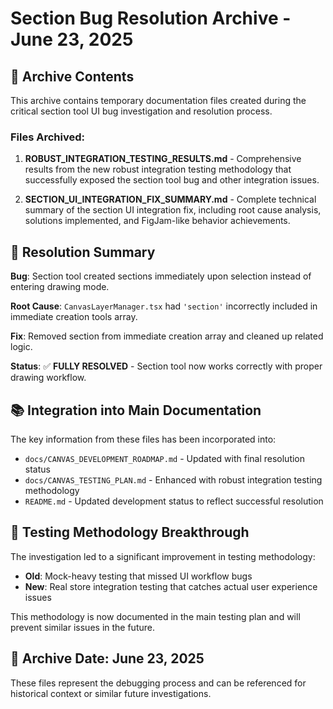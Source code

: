 # Section Bug Resolution Archive - June 23, 2025

## 📁 Archive Contents

This archive contains temporary documentation files created during the critical section tool UI bug investigation and resolution process.

### Files Archived:

1. **ROBUST_INTEGRATION_TESTING_RESULTS.md** - Comprehensive results from the new robust integration testing methodology that successfully exposed the section tool bug and other integration issues.

2. **SECTION_UI_INTEGRATION_FIX_SUMMARY.md** - Complete technical summary of the section UI integration fix, including root cause analysis, solutions implemented, and FigJam-like behavior achievements.

## 🎯 Resolution Summary

**Bug**: Section tool created sections immediately upon selection instead of entering drawing mode.

**Root Cause**: `CanvasLayerManager.tsx` had `'section'` incorrectly included in immediate creation tools array.

**Fix**: Removed section from immediate creation array and cleaned up related logic.

**Status**: ✅ **FULLY RESOLVED** - Section tool now works correctly with proper drawing workflow.

## 📚 Integration into Main Documentation

The key information from these files has been incorporated into:

- `docs/CANVAS_DEVELOPMENT_ROADMAP.md` - Updated with final resolution status
- `docs/CANVAS_TESTING_PLAN.md` - Enhanced with robust integration testing methodology
- `README.md` - Updated development status to reflect successful resolution

## 🧪 Testing Methodology Breakthrough

The investigation led to a significant improvement in testing methodology:
- **Old**: Mock-heavy testing that missed UI workflow bugs
- **New**: Real store integration testing that catches actual user experience issues

This methodology is now documented in the main testing plan and will prevent similar issues in the future.

## 📅 Archive Date: June 23, 2025

These files represent the debugging process and can be referenced for historical context or similar future investigations.
